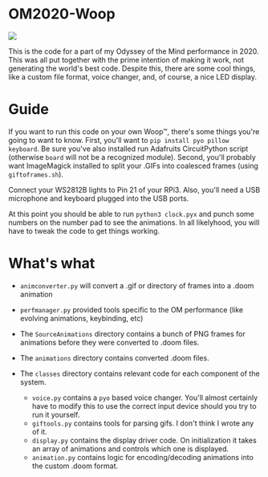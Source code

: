 # OM2020-Woop

![](https://i.imgur.com/jYlKAmU.jpg)

This is the code for a part of my Odyssey of the Mind performance in 2020. This was all put together with the prime intention of making it work, not generating the world's best code. Despite this, there are some cool things, like a custom file format, voice changer, and, of course, a nice LED display.

# Guide

If you want to run this code on your own Woop™, there's some things you're going to want to know. First, you'll want to `pip install pyo pillow keyboard`. Be sure you've also installed run Adafruits CircuitPython script (otherwise `board` will not be a recognized module). Second, you'll probably want ImageMagick installed to split your .GIFs into coalesced frames (using `giftoframes.sh`).

Connect your WS2812B lights to Pin 21 of your RPi3. Also, you'll need a USB microphone and keyboard plugged into the USB ports.

At this point you should be able to run `python3 clock.pyx` and punch some numbers on the number pad to see the animations. In all likelyhood, you will have to tweak the code to get things working.

# What's what

* `animconverter.py` will convert a .gif or directory of frames into a .doom animation

* `perfmanager.py` provided tools specific to the OM performance (like evolving animations, keybinding, etc)

* The `SourceAnimations` directory contains a bunch of PNG frames for animations before they were converted to .doom files.

* The `animations` directory contains converted .doom files.

* The `classes` directory contains relevant code for each component of the system.
    * `voice.py` contains a `pyo` based voice changer. You'll almost certainly have to modify this to use the correct input device should you try to run it yourself.
    * `giftools.py` contains tools for parsing gifs. I don't think I wrote any of it.
    * `display.py` contains the display driver code. On initialization it takes an array of animations and controls which one is displayed.
    * `animation.py` contains logic for encoding/decoding animations into the custom .doom format.